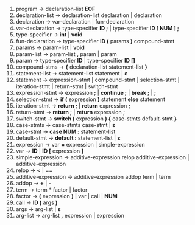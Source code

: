 1. program → declaration-list **EOF**
2. declaration-list → declaration-list declaration | declaration
3. declaration → var-declaration | fun-declaration
4. var-declaration → type-specifier **ID ;** | type-specifier **ID [ NUM ] ;**
5. type-specifier → **int** | **void**
6. fun-declaration → type-specifier **ID (** params **)** compound-stmt
7. params → param-list | **void**
8. param-list → param-list **,** param | param
9. param → type-specifier **ID** | type-specifier **ID []**
10. compound-stms → **{** declaration-list statement-list **}**
11. statement-list → statement-list statement | **ε**
12. statement → expression-stmt | compound-stmt | selection-stmt | iteration-stmt | return-stmt | switch-stmt
13. expression-stmt → expression **;** | **continue ;** | **break ;** | **;**
14. selection-stmt → **if (** expression **)** statement **else** statement
15. iteration-stmt → **return ;** | **return** expression **;**
16. return-stmt → **return ;** | **return** expression **;**
17. switch-stmt → **switch (** expression **) {** case-stmts default-stmt **}**
18. case-stmts → case-stmts case-stmt | **ε**
19. case-stmt → **case NUM :** statement-list
20. default-stmt → **default :** statement-list | **ε**
21. expression → var **=** expression | simple-expression
22. var → **ID** | **ID [** expression **]**
23. simple-expression → additive-expression relop additive-expression | additive-expression
24. relop → **<** | **==**
25. additive-expression → additive-expression addop term | term
26. addop → **+** | **-**
27. term → term * factor | factor
28. factor → **(** expression **)** | var | call | **NUM**
29. call → **ID (** args **)**
30. args → arg-list | **ε**
31. arg-list → arg-list **,** expression | expression
